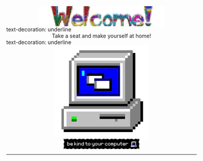 <div align="center">
<img src="https://github.com/periclesevt/periclesevt/raw/main/img/welcome.gif" alt="Welcome" align="center">
</div>
text-decoration: underline

<div align="center">
Take a seat and make yourself at home!
</div>
text-decoration: underline

<div align="center">
<img src="https://github.com/periclesevt/periclesevt/raw/main/img/computer.gif" alt="PC" align="center">
</div>

<div align="center">
<img src="https://github.com/periclesevt/periclesevt/raw/main/img/bekind.gif" alt="bekind" align="center">
</div>

</a>
</h3>

<hr>

